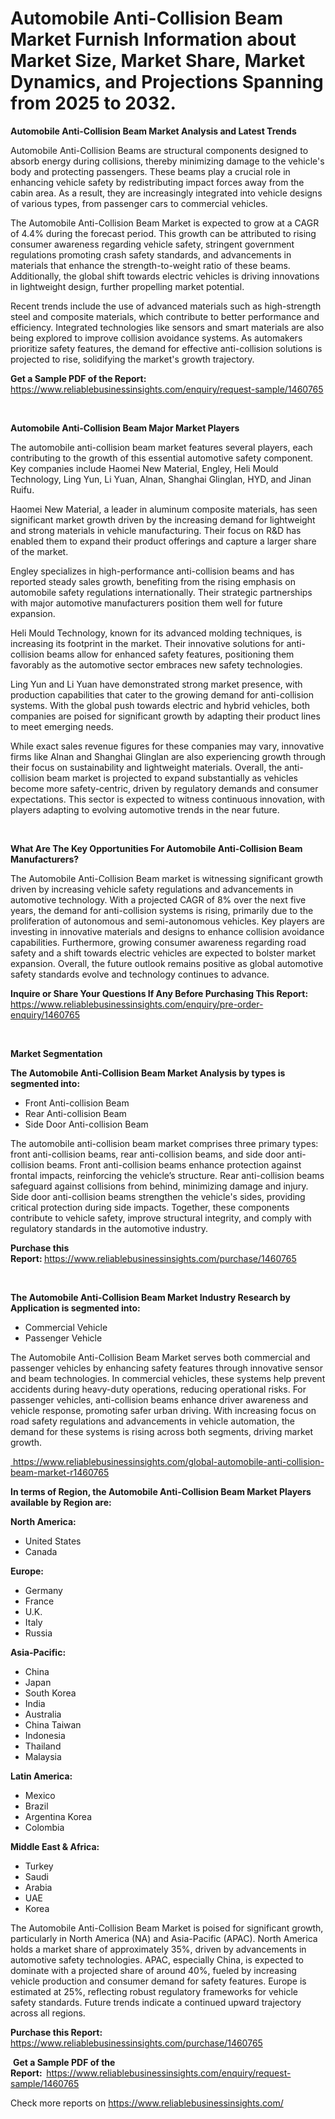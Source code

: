 <p><h1>Automobile Anti-Collision Beam Market Furnish Information about Market Size, Market Share, Market Dynamics, and Projections Spanning from 2025 to 2032.</h1></p><p><strong>Automobile Anti-Collision Beam Market Analysis and Latest Trends</strong></p>
<p><p>Automobile Anti-Collision Beams are structural components designed to absorb energy during collisions, thereby minimizing damage to the vehicle's body and protecting passengers. These beams play a crucial role in enhancing vehicle safety by redistributing impact forces away from the cabin area. As a result, they are increasingly integrated into vehicle designs of various types, from passenger cars to commercial vehicles.</p><p>The Automobile Anti-Collision Beam Market is expected to grow at a CAGR of 4.4% during the forecast period. This growth can be attributed to rising consumer awareness regarding vehicle safety, stringent government regulations promoting crash safety standards, and advancements in materials that enhance the strength-to-weight ratio of these beams. Additionally, the global shift towards electric vehicles is driving innovations in lightweight design, further propelling market potential.</p><p>Recent trends include the use of advanced materials such as high-strength steel and composite materials, which contribute to better performance and efficiency. Integrated technologies like sensors and smart materials are also being explored to improve collision avoidance systems. As automakers prioritize safety features, the demand for effective anti-collision solutions is projected to rise, solidifying the market's growth trajectory.</p></p>
<p><strong>Get a Sample PDF of the Report:&nbsp;</strong> <a href="https://www.reliablebusinessinsights.com/enquiry/request-sample/1460765?utm_campaign=3000&utm_medium=2&utm_source=Github&utm_content=ia&utm_term=24032025&utm_id=automobile-anti-collision-beam">https://www.reliablebusinessinsights.com/enquiry/request-sample/1460765</a></p>
<p>&nbsp;</p>
<p><strong>Automobile Anti-Collision Beam Major Market Players</strong></p>
<p><p>The automobile anti-collision beam market features several players, each contributing to the growth of this essential automotive safety component. Key companies include Haomei New Material, Engley, Heli Mould Technology, Ling Yun, Li Yuan, Alnan, Shanghai Glinglan, HYD, and Jinan Ruifu. </p><p>Haomei New Material, a leader in aluminum composite materials, has seen significant market growth driven by the increasing demand for lightweight and strong materials in vehicle manufacturing. Their focus on R&D has enabled them to expand their product offerings and capture a larger share of the market.</p><p>Engley specializes in high-performance anti-collision beams and has reported steady sales growth, benefiting from the rising emphasis on automobile safety regulations internationally. Their strategic partnerships with major automotive manufacturers position them well for future expansion.</p><p>Heli Mould Technology, known for its advanced molding techniques, is increasing its footprint in the market. Their innovative solutions for anti-collision beams allow for enhanced safety features, positioning them favorably as the automotive sector embraces new safety technologies.</p><p>Ling Yun and Li Yuan have demonstrated strong market presence, with production capabilities that cater to the growing demand for anti-collision systems. With the global push towards electric and hybrid vehicles, both companies are poised for significant growth by adapting their product lines to meet emerging needs.</p><p>While exact sales revenue figures for these companies may vary, innovative firms like Alnan and Shanghai Glinglan are also experiencing growth through their focus on sustainability and lightweight materials. Overall, the anti-collision beam market is projected to expand substantially as vehicles become more safety-centric, driven by regulatory demands and consumer expectations. This sector is expected to witness continuous innovation, with players adapting to evolving automotive trends in the near future.</p></p>
<p>&nbsp;</p>
<p><strong>What Are The Key Opportunities For Automobile Anti-Collision Beam Manufacturers?</strong></p>
<p><p>The Automobile Anti-Collision Beam market is witnessing significant growth driven by increasing vehicle safety regulations and advancements in automotive technology. With a projected CAGR of 8% over the next five years, the demand for anti-collision systems is rising, primarily due to the proliferation of autonomous and semi-autonomous vehicles. Key players are investing in innovative materials and designs to enhance collision avoidance capabilities. Furthermore, growing consumer awareness regarding road safety and a shift towards electric vehicles are expected to bolster market expansion. Overall, the future outlook remains positive as global automotive safety standards evolve and technology continues to advance.</p></p>
<p><strong>Inquire or Share Your Questions If Any Before Purchasing This Report:</strong> <a href="https://www.reliablebusinessinsights.com/enquiry/pre-order-enquiry/1460765?utm_campaign=3000&utm_medium=2&utm_source=Github&utm_content=ia&utm_term=24032025&utm_id=automobile-anti-collision-beam">https://www.reliablebusinessinsights.com/enquiry/pre-order-enquiry/1460765</a></p>
<p>&nbsp;</p>
<p><strong>Market Segmentation</strong></p>
<p><strong>The Automobile Anti-Collision Beam Market Analysis by types is segmented into:</strong></p>
<p><ul><li>Front Anti-collision Beam</li><li>Rear Anti-collision Beam</li><li>Side Door Anti-collision Beam</li></ul></p>
<p><p>The automobile anti-collision beam market comprises three primary types: front anti-collision beams, rear anti-collision beams, and side door anti-collision beams. Front anti-collision beams enhance protection against frontal impacts, reinforcing the vehicle’s structure. Rear anti-collision beams safeguard against collisions from behind, minimizing damage and injury. Side door anti-collision beams strengthen the vehicle's sides, providing critical protection during side impacts. Together, these components contribute to vehicle safety, improve structural integrity, and comply with regulatory standards in the automotive industry.</p></p>
<p><strong>Purchase this Report:&nbsp;</strong><a href="https://www.reliablebusinessinsights.com/purchase/1460765?utm_campaign=3000&utm_medium=2&utm_source=Github&utm_content=ia&utm_term=24032025&utm_id=automobile-anti-collision-beam">https://www.reliablebusinessinsights.com/purchase/1460765</a></p>
<p>&nbsp;</p>
<p><strong>The Automobile Anti-Collision Beam Market Industry Research by Application is segmented into:</strong></p>
<p><ul><li>Commercial Vehicle</li><li>Passenger Vehicle</li></ul></p>
<p><p>The Automobile Anti-Collision Beam Market serves both commercial and passenger vehicles by enhancing safety features through innovative sensor and beam technologies. In commercial vehicles, these systems help prevent accidents during heavy-duty operations, reducing operational risks. For passenger vehicles, anti-collision beams enhance driver awareness and vehicle response, promoting safer urban driving. With increasing focus on road safety regulations and advancements in vehicle automation, the demand for these systems is rising across both segments, driving market growth.</p></p>
<p><a href="https://www.reliablebusinessinsights.com/global-automobile-anti-collision-beam-market-r1460765?utm_campaign=3000&utm_medium=2&utm_source=Github&utm_content=ia&utm_term=24032025&utm_id=automobile-anti-collision-beam">&nbsp;https://www.reliablebusinessinsights.com/global-automobile-anti-collision-beam-market-r1460765</a></p>
<p><strong>In terms of Region, the Automobile Anti-Collision Beam Market Players available by Region are:</strong></p>
<p>
    <p> <strong> North America: </strong>
        <ul>
            <li>United States</li>
            <li>Canada</li>
        </ul>
        </p> 
    <p> <strong> Europe: </strong>
        <ul>
            <li>Germany</li>
            <li>France</li>
            <li>U.K.</li>
            <li>Italy</li>
            <li>Russia</li>
        </ul>
        </p> 
    <p> <strong> Asia-Pacific: </strong>
        <ul>
            <li>China</li>
            <li>Japan</li>
            <li>South Korea</li>
            <li>India</li>
            <li>Australia</li>
            <li>China Taiwan</li>
            <li>Indonesia</li>
            <li>Thailand</li>
            <li>Malaysia</li>
        </ul>
        </p> 
    <p> <strong> Latin America: </strong>
        <ul>
            <li>Mexico</li>
            <li>Brazil</li>
            <li>Argentina Korea</li>
            <li>Colombia</li>
        </ul>
        </p> 
    <p> <strong> Middle East & Africa: </strong>
        <ul>
            <li>Turkey</li>
            <li>Saudi</li>
            <li>Arabia</li>
            <li>UAE</li>
            <li>Korea</li>
        </ul>
    </p>
    </p>
<p><p>The Automobile Anti-Collision Beam Market is poised for significant growth, particularly in North America (NA) and Asia-Pacific (APAC). North America holds a market share of approximately 35%, driven by advancements in automotive safety technologies. APAC, especially China, is expected to dominate with a projected share of around 40%, fueled by increasing vehicle production and consumer demand for safety features. Europe is estimated at 25%, reflecting robust regulatory frameworks for vehicle safety standards. Future trends indicate a continued upward trajectory across all regions.</p></p>
<p><strong>Purchase this Report: </strong><a href="https://www.reliablebusinessinsights.com/purchase/1460765?utm_campaign=3000&utm_medium=2&utm_source=Github&utm_content=ia&utm_term=24032025&utm_id=automobile-anti-collision-beam">https://www.reliablebusinessinsights.com/purchase/1460765</a></p>
<p>&nbsp;<strong>Get a Sample PDF of the Report:&nbsp;&nbsp;</strong><a href="https://www.reliablebusinessinsights.com/enquiry/request-sample/1460765?utm_campaign=3000&utm_medium=2&utm_source=Github&utm_content=ia&utm_term=24032025&utm_id=automobile-anti-collision-beam">https://www.reliablebusinessinsights.com/enquiry/request-sample/1460765</a></p>
<p><strong></strong></p>
<p>Check more reports on <a href="https://www.reliablebusinessinsights.com/?utm_campaign=3000&utm_medium=2&utm_source=Github&utm_content=ia&utm_term=24032025&utm_id=automobile-anti-collision-beam">https://www.reliablebusinessinsights.com/</a></p>